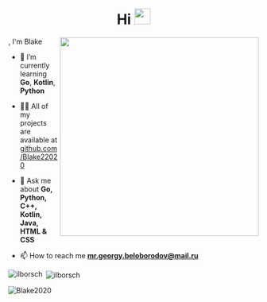 <h1 align="center">Hi <img src="https://github.com/blackcater/blackcater/raw/main/images/Hi.gif" height="32"/></h1>, I'm Blake</h1>

<img align="right" width="400" src="https://i.pinimg.com/originals/e4/26/70/e426702edf874b181aced1e2fa5c6cde.gif">

- 🌱 I’m currently learning **Go**, **Kotlin**, **Python**

- 👨‍💻 All of my projects are available at [github.com/Blake22020](https://github.com/Blake22020)

- 💬 Ask me about **Go, Python, C++, Kotlin, Java, HTML & CSS**

- 📫 How to reach me **mr.georgy.beloborodov@mail.ru**


<p><img align="left" src="https://github-readme-stats.vercel.app/api/top-langs?username=Blake22020&show_icons=true&theme=dark&locale=en&layout=compact" alt="ilborsch" /></p>

<p>&nbsp;<img align="center" src="https://github-readme-stats.vercel.app/api?username=Blake22020&show_icons=true&theme=dark&locale=en" alt="ilborsch" /></p>

<p><img align="center" src="https://github-readme-streak-stats.herokuapp.com/?user=Blake22020rsch&theme=dark" alt="Blake2020" /></p>
